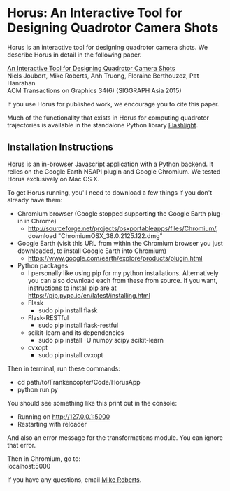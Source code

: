 # Horus: An Interactive Tool for Designing Quadrotor Camera Shots

Horus is an interactive tool for designing quadrotor camera shots. We describe Horus in detail in the following paper.

[An Interactive Tool for Designing Quadrotor Camera Shots](http://stanford-gfx.github.io/Horus/)  
Niels Joubert, Mike Roberts, Anh Truong, Floraine Berthouzoz, Pat Hanrahan  
ACM Transactions on Graphics 34(6) (SIGGRAPH Asia 2015)

If you use Horus for published work, we encourage you to cite this paper.

Much of the functionality that exists in Horus for computing quadrotor trajectories is available in the standalone Python library [Flashlight](http://mikeroberts3000.github.io/flashlight).

## Installation Instructions

Horus is an in-browser Javascript application with a Python backend. It relies on the Google Earth NSAPI plugin and Google Chromium. We tested Horus exclusively on Mac OS X.

To get Horus running, you'll need to download a few things if you don't already have them:

* Chromium browser (Google stopped supporting the Google Earth plug-in in Chrome)
  * http://sourceforge.net/projects/osxportableapps/files/Chromium/, download "ChromiumOSX_38.0.2125.122.dmg"
* Google Earth (visit this URL from within the Chromium browser you just downloaded, to install Google Earth into Chromium)
  * https://www.google.com/earth/explore/products/plugin.html
* Python packages
  * I personally like using pip for my python installations. Alternatively you can also download each from these from source. If you want, instructions to install pip are at https://pip.pypa.io/en/latest/installing.html
  * Flask
    * sudo pip install flask
  * Flask-RESTful
    * sudo pip install flask-restful
  * scikit-learn and its dependencies
    * sudo pip install -U numpy scipy scikit-learn
  * cvxopt
    * sudo pip install cvxopt

Then in terminal, run these commands:  
* cd path/to/Frankencopter/Code/HorusApp  
* python run.py

You should see something like this print out in the console:  
 * Running on http://127.0.0.1:5000  
 * Restarting with reloader

And also an error message for the transformations module. You can ignore that error.

Then in Chromium, go to:  
localhost:5000

If you have any questions, email [Mike Roberts](mailto:mlrobert@stanford.edu).
